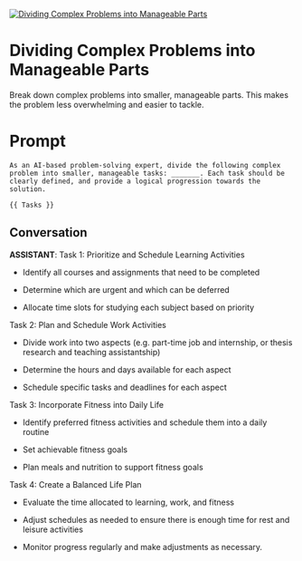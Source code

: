 
[![Dividing Complex Problems into Manageable Parts](https://flow-prompt-covers.s3.us-west-1.amazonaws.com/icon/cute/cute_3.png)]()
# Dividing Complex Problems into Manageable Parts 
Break down complex problems into smaller, manageable parts. This makes the problem less overwhelming and easier to tackle. 

# Prompt

```
As an AI-based problem-solving expert, divide the following complex problem into smaller, manageable tasks: _______. Each task should be clearly defined, and provide a logical progression towards the solution.

{{ Tasks }}
```

## Conversation

**ASSISTANT**: Task 1: Prioritize and Schedule Learning Activities

- Identify all courses and assignments that need to be completed 

- Determine which are urgent and which can be deferred 

- Allocate time slots for studying each subject based on priority 



Task 2: Plan and Schedule Work Activities 

- Divide work into two aspects (e.g. part-time job and internship, or thesis research and teaching assistantship) 

- Determine the hours and days available for each aspect 

- Schedule specific tasks and deadlines for each aspect 



Task 3: Incorporate Fitness into Daily Life 

- Identify preferred fitness activities and schedule them into a daily routine 

- Set achievable fitness goals 

- Plan meals and nutrition to support fitness goals 



Task 4: Create a Balanced Life Plan 

- Evaluate the time allocated to learning, work, and fitness 

- Adjust schedules as needed to ensure there is enough time for rest and leisure activities 

- Monitor progress regularly and make adjustments as necessary.


